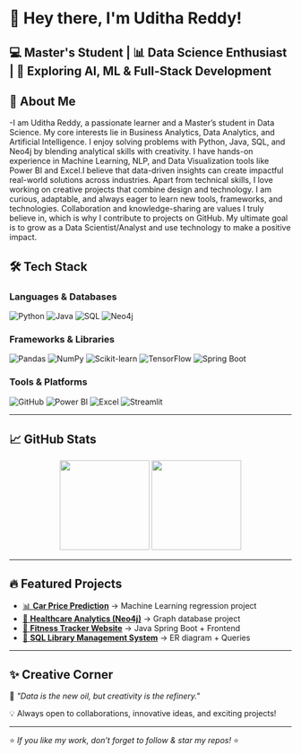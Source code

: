# 👋 Hey there, I'm Uditha Reddy!  

💻 Master's Student | 📊 Data Science Enthusiast | 🚀 Exploring AI, ML & Full-Stack Development 
---

## 🚀 About Me  

-I am Uditha Reddy, a passionate learner and a Master’s student in Data Science. My core interests lie in Business Analytics, Data Analytics, and Artificial Intelligence. I enjoy solving problems with Python, Java, SQL, and Neo4j by blending analytical skills with creativity. I have hands-on experience in Machine Learning, NLP, and Data Visualization tools like Power BI and Excel.I believe that data-driven insights can create impactful real-world solutions across industries. Apart from technical skills, I love working on creative projects that combine design and technology. I am curious, adaptable, and always eager to learn new tools, frameworks, and technologies. Collaboration and knowledge-sharing are values I truly believe in, which is why I contribute to projects on GitHub. My ultimate goal is to grow as a Data Scientist/Analyst and use technology to make a positive impact.

## 🛠️ Tech Stack  

### **Languages & Databases**  
![Python](https://img.shields.io/badge/Python-3776AB?style=for-the-badge&logo=python&logoColor=white)
![Java](https://img.shields.io/badge/Java-ED8B00?style=for-the-badge&logo=openjdk&logoColor=white)
![SQL](https://img.shields.io/badge/SQL-4479A1?style=for-the-badge&logo=MySQL&logoColor=white)
![Neo4j](https://img.shields.io/badge/Neo4j-018BFF?style=for-the-badge&logo=neo4j&logoColor=white)  

### **Frameworks & Libraries**  
![Pandas](https://img.shields.io/badge/Pandas-150458?style=for-the-badge&logo=pandas&logoColor=white)
![NumPy](https://img.shields.io/badge/Numpy-013243?style=for-the-badge&logo=numpy&logoColor=white)
![Scikit-learn](https://img.shields.io/badge/Scikit--Learn-F7931E?style=for-the-badge&logo=scikit-learn&logoColor=white)
![TensorFlow](https://img.shields.io/badge/TensorFlow-FF6F00?style=for-the-badge&logo=tensorflow&logoColor=white)
![Spring Boot](https://img.shields.io/badge/Spring_Boot-6DB33F?style=for-the-badge&logo=springboot&logoColor=white)  

### **Tools & Platforms**  
![GitHub](https://img.shields.io/badge/GitHub-181717?style=for-the-badge&logo=github&logoColor=white)
![Power BI](https://img.shields.io/badge/Power_BI-F2C811?style=for-the-badge&logo=powerbi&logoColor=black)
![Excel](https://img.shields.io/badge/Excel-217346?style=for-the-badge&logo=microsoftexcel&logoColor=white)
![Streamlit](https://img.shields.io/badge/Streamlit-FF4B4B?style=for-the-badge&logo=streamlit&logoColor=white)

---

## 📈 GitHub Stats  

<p align="center">
  <img src="https://github-readme-stats.vercel.app/api?username=yourusername&show_icons=true&theme=radical" height="160" />
  <img src="https://github-readme-stats.vercel.app/api/top-langs/?username=yourusername&layout=compact&theme=radical" height="160" />
</p>

---

## 🔥 Featured Projects  

- [📊 **Car Price Prediction**](https://github.com/yourusername/car-price-prediction) → Machine Learning regression project  
- [🏥 **Healthcare Analytics (Neo4j)**](https://github.com/yourusername/healthcare-neo4j) → Graph database project  
- [💪 **Fitness Tracker Website**](https://github.com/yourusername/fitness-tracker) → Java Spring Boot + Frontend  
- [📂 **SQL Library Management System**](https://github.com/yourusername/library-sql) → ER diagram + Queries  

---

## ✨ Creative Corner  

📌 *"Data is the new oil, but creativity is the refinery."*  

💡 Always open to collaborations, innovative ideas, and exciting projects!  

---

⭐ *If you like my work, don’t forget to follow & star my repos!* ⭐  

